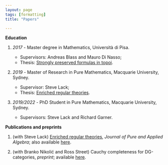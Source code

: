 ```yaml
---
layout: page
tags: [formatting]
title: "Papers"

---
```


**Education**
  
1) *2017* - Master degree in Mathematics, Università di Pisa.
    * Supervisors: Andreas Blass and Mauro Di Nasso;
    * Thesis: [Strongly preserved formulas in topoi](https://etd.adm.unipi.it/t/etd-11222017-094128/).

2) *2019* - Master of Research in Pure Mathematics, Macquarie University, Sydney.
    * Supervisor: Steve Lack;
    * Thesis: [Enriched regular theories](http://hdl.handle.net/1959.14/1270426).

3) *2019/2022* - PhD Student in Pure Mathematics, Macquarie University, Sydney.
    * Supervisors: Steve Lack and Richard Garner.




**Publications and preprints**

1. (with Steve Lack) [Enriched regular theories](https://doi.org/10.1016/j.jpaa.2019.106268), *Journal of Pure and Applied Algebra*; also available [here](https://arxiv.org/abs/1907.02301). 

2. (with Branko Nikolić and Ross Street) Cauchy completeness for DG-categories, *preprint*; available [here](https://arxiv.org/abs/2012.10157). 
